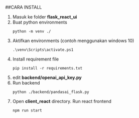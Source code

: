 ##CARA INSTALL
1. Masuk ke folder **flask_react_ui**
2. Buat python environments
   ```
   python -m venv ./
   ```
3. Aktifkan environments (contoh menggunakan windows 10)
   ```
   .\venv\Scripts\activate.ps1
   ```
4. Install requirement file
   ```
   pip install -r requirements.txt
   ```
5. edit **backend/openai_api_key.py**
6. Run backend
   ```
   python ./backend/pandasai_flask.py
   ```
7. Open **client_react** directory. Run react frontend
   ```
   npm run start
   ```

